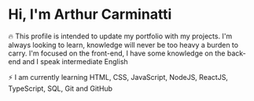 <h1 font-size="16px">Hi, I'm Arthur Carminatti</h1>

🔥 This profile is intended to update my portfolio with my projects. I'm always looking to learn, knowledge will never be too heavy a burden to carry. I'm focused on the front-end, I have some knowledge on the back-end and I speak intermediate English

⚡ I am currently learning HTML, CSS, JavaScript, NodeJS, ReactJS, TypeScript, SQL, Git and GitHub

